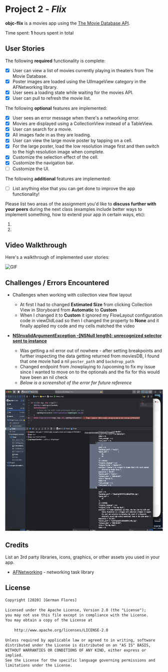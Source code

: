 # Project 2 - *Flix*

**objc-flix** is a movies app using the [The Movie Database API](http://docs.themoviedb.apiary.io/#).

Time spent: **1** hours spent in total

## User Stories

The following **required** functionality is complete:

- [x] User can view a list of movies currently playing in theaters from The Movie Database.
- [x] Poster images are loaded using the UIImageView category in the AFNetworking library.
- [x] User sees a loading state while waiting for the movies API.
- [x] User can pull to refresh the movie list.

The following **optional** features are implemented:

- [x] User sees an error message when there's a networking error.
- [x] Movies are displayed using a CollectionView instead of a TableView.
- [x] User can search for a movie.
- [x] All images fade in as they are loading.
- [x] User can view the large movie poster by tapping on a cell.
- [x] For the large poster, load the low resolution image first and then switch to the high resolution image when complete.
- [x] Customize the selection effect of the cell.
- [x] Customize the navigation bar.
- [ ] Customize the UI.

The following **additional** features are implemented:

- [ ] List anything else that you can get done to improve the app functionality!

Please list two areas of the assignment you'd like to **discuss further with your peers** during the next class (examples include better ways to implement something, how to extend your app in certain ways, etc):

1.
2.

## Video Walkthrough

Here's a walkthrough of implemented user stories:

![GIF](https://media.giphy.com/media/hPs0KaFX6bQ0azKRjf/giphy.gif)

## Challenges / Errors Encountered
- Challenges when working with collection view flow layout
    - At first I had to changed **Estimated Size** from clicking Collection View in Storyboard from **Automatic** to **Custom**
    - When I changed it to **Custom** it ignored my FlowLayout configuration code in viewDidLoad so then I changed the property to **None** and it finally applied my code and my cells matched the video
    
    
- **[NSInvalidArgumentException -[NSNull length]: unrecognized selector sent to instance](https://stackoverflow.com/questions/32808377/nsinvalidargumentexception-nsnull-length-unrecognized-selector-sent-to-insta)**
    - Was getting a nil error out of nowhere - after setting breakpoints and further inspecting the data getting returned from moviesDB, I found that one movie had a nil `poster_path` and `backdrop_path`
    - Changed endpoint from /nowplaying to /upcoming to fix my issue since I wanted to move on to the optionals and the fix for this would have been an nil check
    - *Below is a screenshot of the error for future reference*

<img src='https://github.com/Germantv/objc-flix/blob/master/Screen%20Shot%202020-06-04%20at%209.34.04%20AM.png' title='Error Nil key/value' height='450' width='800' alt='error screenshot' />
    

## Credits

List an 3rd party libraries, icons, graphics, or other assets you used in your app.

- [AFNetworking](https://github.com/AFNetworking/AFNetworking) - networking task library

## License

    Copyright [2020] [German Flores]

    Licensed under the Apache License, Version 2.0 (the "License");
    you may not use this file except in compliance with the License.
    You may obtain a copy of the License at

        http://www.apache.org/licenses/LICENSE-2.0

    Unless required by applicable law or agreed to in writing, software
    distributed under the License is distributed on an "AS IS" BASIS,
    WITHOUT WARRANTIES OR CONDITIONS OF ANY KIND, either express or implied.
    See the License for the specific language governing permissions and
    limitations under the License.
